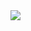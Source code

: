 


<a href="https://github.com/vaswin0">
  <img align="center" src="https://github-readme-stats.vercel.app/api/top-langs/?username=vaswin0&langs_count=5&layout=compact&hide_border=true&include_all_commits=true&count_private=false&role=OWNER,ORGANIZATION_MEMBER,COLLABORATOR&theme=gotham"  />
</a>



